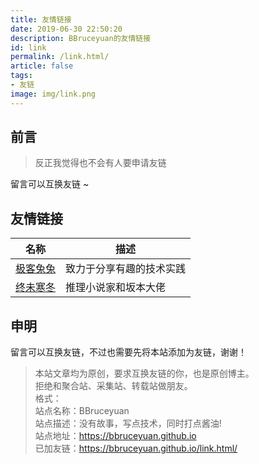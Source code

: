 ```yaml
---
title: 友情链接
date: 2019-06-30 22:50:20
description: BBruceyuan的友情链接
id: link
permalink: /link.html/
article: false
tags:
- 友链
image: img/link.png
---
```


## 前言

> 反正我觉得也不会有人要申请友链

留言可以互换友链 ~

## 友情链接

| 名称  | 描述 |
|---| ---|
| [极客兔兔](https://geektutu.com) | 致力于分享有趣的技术实践 |
| [终未寒冬](https://www.liuhuisheng.com/) | 推理小说家和坂本大佬 |


## 申明

留言可以互换友链，不过也需要先将本站添加为友链，谢谢！

> 本站文章均为原创，要求互换友链的你，也是原创博主。<br/>
> 拒绝和聚合站、采集站、转载站做朋友。<br/>
> 格式：<br/>
> 站点名称：BBruceyuan<br/>
> 站点描述：没有故事，写点技术，同时打点酱油!<br/>
> 站点地址：https://bbruceyuan.github.io<br/>
> 已加友链：https://bbruceyuan.github.io/link.html/<br/>

